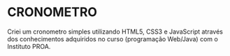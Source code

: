 # CRONOMETRO
Criei um cronometro simples utilizando HTML5, CSS3 e JavaScript através dos conhecimentos adquiridos no curso (programação Web/Java) com o Instituto PROA.
